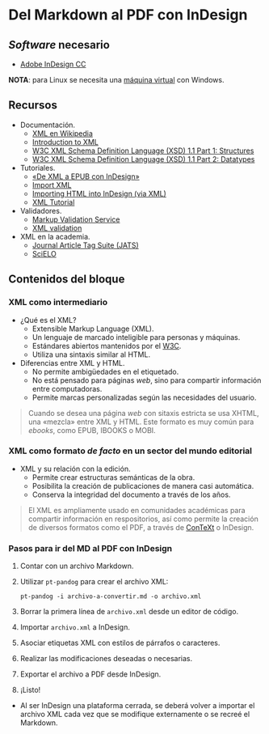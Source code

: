 # Del Markdown al PDF con InDesign

## *Software* necesario

* [Adobe InDesign CC](https://www.adobe.com/la/products/indesign.html)

**NOTA**: para Linux se necesita una [máquina virtual](https://www.virtualbox.org/) con Windows.

## Recursos

* Documentación.
  * [XML en Wikipedia](https://en.wikipedia.org/wiki/XML)
  * [Introduction to XML](https://web.archive.org/web/20151016053704/http://wam.inrialpes.fr/courses/PG-MoSIG12/xml.pdf)
  * [W3C XML Schema Definition Language (XSD) 1.1 Part 1: Structures](https://www.w3.org/TR/xmlschema11-1/)
  * [W3C XML Schema Definition Language (XSD) 1.1 Part 2: Datatypes](https://www.w3.org/TR/xmlschema11-2/)
* Tutoriales.
  * [«De XML a EPUB con InDesign»](http://marianaeguaras.com/de-xml-a-epub-con-indesign/)
  * [Import XML](https://helpx.adobe.com/indesign/using/importing-xml.html)
  * [Importing HTML into InDesign (via XML)](http://networkcultures.org/digitalpublishing/2014/05/15/import-html-into-indesign-via-xml/)
  * [XML Tutorial](https://www.w3schools.com/xml/)
* Validadores.
  * [Markup Validation Service](https://validator.w3.org)
  * [XML validation](http://www.xmlvalidation.com/)
* XML en la academia.
  * [Journal Article Tag Suite (JATS)](https://jats.nlm.nih.gov/)
  * [SciELO](http://www.scielo.org.mx/scielo.php)

## Contenidos del bloque

### XML como intermediario

* ¿Qué es el XML?
  * Extensible Markup Language (XML).
  * Un lenguaje de marcado inteligible para personas y máquinas.
  * Estándares abiertos mantenidos por el [W3C](https://en.wikipedia.org/wiki/World_Wide_Web_Consortium).
  * Utiliza una sintaxis similar al HTML.
* Diferencias entre XML y HTML.
  * No permite ambigüedades en el etiquetado.
  * No está pensado para páginas *web*, sino para compartir información entre computadoras.
  * Permite marcas personalizadas según las necesidades del usuario.

> Cuando se desea una página *web* con sitaxis estricta se usa XHTML, una
«mezcla» entre XML y HTML. Este formato es muy común para *ebooks*, como EPUB,
IBOOKS o MOBI.

### XML como formato *de facto* en un sector del mundo editorial

* XML y su relación con la edición.
  * Permite crear estructuras semánticas de la obra.
  * Posibilita la creación de publicaciones de manera casi automática.
  * Conserva la integridad del documento a través de los años.
  
> El XML es ampliamente usado en comunidades académicas para compartir
información en respositorios, así como permite la creación de diversos
formatos como el PDF, a través de [ConTeXt](http://wiki.contextgarden.net/XML)
o InDesign.

### Pasos para ir del MD al PDF con InDesign

1. Contar con un archivo Markdown.
2. Utilizar `pt-pandog` para crear el archivo XML:

    ```
    pt-pandog -i archivo-a-convertir.md -o archivo.xml
    ```
    
3. Borrar la primera línea de `archivo.xml` desde un editor de código.
4. Importar `archivo.xml` a InDesign.
5. Asociar etiquetas XML con estilos de párrafos o caracteres.
6. Realizar las modificaciones deseadas o necesarias.
7. Exportar el archivo a PDF desde InDesign.
8. ¡Listo!
  * Al ser InDesign una plataforma cerrada, se deberá volver a importar
  el archivo XML cada vez que se modifique externamente o se recreé el Markdown.
  
